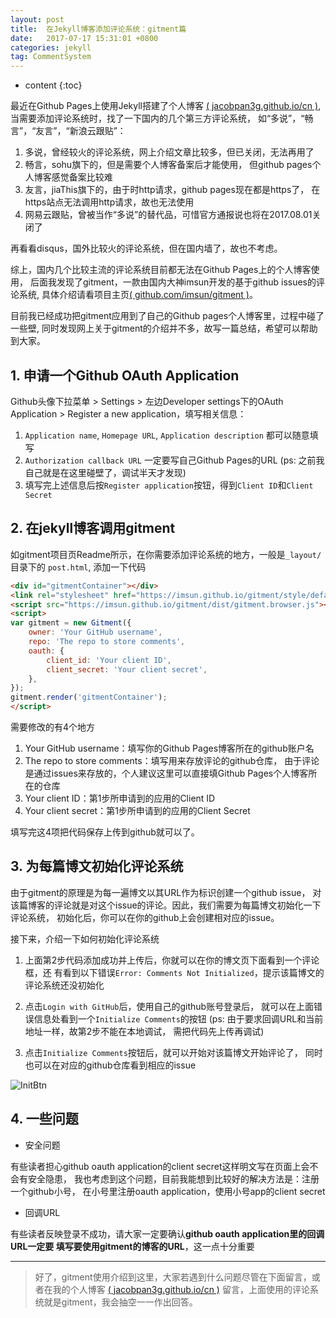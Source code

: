```yaml
---
layout: post
title:  在Jekyll博客添加评论系统：gitment篇
date:   2017-07-17 15:31:01 +0800
categories: jekyll
tag: CommentSystem
---
```


* content
{:toc}


最近在Github Pages上使用Jekyll搭建了个人博客
[( jacobpan3g.github.io/cn )](https://jacobpan3g.github.io/cn),
当需要添加评论系统时，找了一下国内的几个第三方评论系统，
如“多说”，“畅言”，“友言”，“新浪云跟贴”：
1. 多说，曾经较火的评论系统，网上介绍文章比较多，但已关闭，无法再用了
2. 畅言，sohu旗下的，但是需要个人博客备案后才能使用，
但github pages个人博客感觉备案比较难
3. 友言，jiaThis旗下的，由于时http请求，github pages现在都是https了，
在https站点无法调用http请求，故也无法使用
4. 网易云跟贴，曾被当作“多说”的替代品，可惜官方通报说也将在2017.08.01关闭了

再看看disqus，国外比较火的评论系统，但在国内墙了，故也不考虑。

综上，国内几个比较主流的评论系统目前都无法在Github Pages上的个人博客使用，
后面我发现了gitment，一款由国内大神imsun开发的基于github issues的评论系统,
具体介绍请看项目主页[( github.com/imsun/gitment )](https://github.com/imsun/gitment)。

目前我已经成功把gitment应用到了自己的Github pages个人博客里，过程中碰了一些壁,
同时发现网上关于gitment的介绍并不多，故写一篇总结，希望可以帮助到大家。


## 1. 申请一个Github OAuth Application

Github头像下拉菜单 > Settings > 左边Developer settings下的OAuth Application >
Register a new application，填写相关信息：

1. `Application name`, `Homepage URL`, `Application description` 都可以随意填写
2. `Authorization callback URL` 一定要写自己Github Pages的URL
(ps: 之前我自己就是在这里碰壁了，调试半天才发现)
3. 填写完上述信息后按`Register application`按钮，得到`Client ID`和`Client Secret`


## 2. 在jekyll博客调用gitment

如gitment项目页Readme所示，在你需要添加评论系统的地方，一般是`_layout/`目录下的
`post.html`, 添加一下代码
```html
<div id="gitmentContainer"></div>
<link rel="stylesheet" href="https://imsun.github.io/gitment/style/default.css">
<script src="https://imsun.github.io/gitment/dist/gitment.browser.js"></script>
<script>
var gitment = new Gitment({
    owner: 'Your GitHub username',
    repo: 'The repo to store comments',
    oauth: {
        client_id: 'Your client ID',
        client_secret: 'Your client secret',
    },
});
gitment.render('gitmentContainer');
</script>
```
需要修改的有4个地方
1. Your GitHub username：填写你的Github Pages博客所在的github账户名
2. The repo to store comments：填写用来存放评论的github仓库，
由于评论是通过issues来存放的，个人建议这里可以直接填Github Pages个人博客所在的仓库
3. Your client ID：第1步所申请到的应用的Client ID
4. Your client secret：第1步所申请到的应用的Client Secret

填写完这4项把代码保存上传到github就可以了。


## 3. 为每篇博文初始化评论系统

由于gitment的原理是为每一遍博文以其URL作为标识创建一个github issue，
对该篇博客的评论就是对这个issue的评论。因此，我们需要为每篇博文初始化一下评论系统，
初始化后，你可以在你的github上会创建相对应的issue。

接下来，介绍一下如何初始化评论系统

1. 上面第2步代码添加成功并上传后，你就可以在你的博文页下面看到一个评论框，还
有看到以下错误`Error: Comments Not Initialized`，提示该篇博文的评论系统还没初始化

2. 点击`Login with GitHub`后，使用自己的github账号登录后，
就可以在上面错误信息处看到一个`Initialize Comments`的按钮
(ps: 由于要求回调URL和当前地址一样，故第2步不能在本地调试，
需把代码先上传再调试)

3. 点击`Initialize Comments`按钮后，就可以开始对该篇博文开始评论了，
同时也可以在对应的github仓库看到相应的issue

![InitBtn](https://jacobpan3g.github.io/img/gitment-in-jekyll.png)

## 4. 一些问题

- 安全问题

有些读者担心github oauth application的client secret这样明文写在页面上会不会有安全隐患，
我也考虑到这个问题，目前我能想到比较好的解决方法是：注册一个github小号，
在小号里注册oauth application，使用小号app的client secret

- 回调URL

有些读者反映登录不成功，请大家一定要确认**github oauth application里的回调URL一定要
填写要使用gitment的博客的URL**，这一点十分重要


---

> 好了，gitment使用介绍到这里，大家若遇到什么问题尽管在下面留言，或者在我的个人博客
[( jacobpan3g.github.io/cn )](https://jacobpan3g.github.io/cn/2017/07/17/gitment-in-jekyll)
留言，上面使用的评论系统就是gitment，我会抽空一一作出回答。
